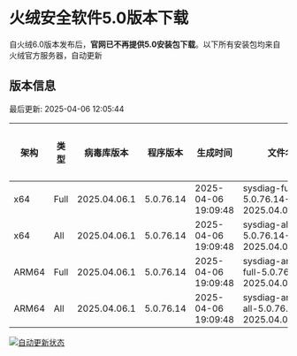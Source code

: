 # 火绒安全软件5.0版本下载 

自火绒6.0版本发布后，**官网已不再提供5.0安装包下载**。以下所有安装包均来自火绒官方服务器，自动更新

<!-- TABLE_START -->

## 版本信息

最后更新: 2025-04-06 12:05:44

| 架构    | 类型   | 病毒库版本 | 程序版本  | 生成时间 | 文件名 | 大小 | 下载链接    |
|---------|-------|------------|----------|----------|--------|------|----------|
| x64     | Full | 2025.04.06.1 | 5.0.76.14 | 2025-04-06 19:09:48 | sysdiag-full-5.0.76.14-2025.04.06.1.exe | 28.16M | [下载](https://down-tencent.huorong.cn/sysdiag-full-5.0.76.14-2025.04.06.1.exe) |
| x64     | All  | 2025.04.06.1 | 5.0.76.14 | 2025-04-06 19:09:48 | sysdiag-all-5.0.76.14-2025.04.06.1.exe | 28.16M | [下载](https://down-tencent.huorong.cn/sysdiag-all-5.0.76.14-2025.04.06.1.exe) |
| ARM64   | Full | 2025.04.06.1 | 5.0.76.14 | 2025-04-06 19:09:48 | sysdiag-arm64-full-5.0.76.14-2025.04.06.1.exe | 27.87M | [下载](https://down-tencent.huorong.cn/sysdiag-arm64-full-5.0.76.14-2025.04.06.1.exe) |
| ARM64   | All  | 2025.04.06.1 | 5.0.76.14 | 2025-04-06 19:09:48 | sysdiag-arm64-all-5.0.76.14-2025.04.06.1.exe | 27.87M | [下载](https://down-tencent.huorong.cn/sysdiag-arm64-all-5.0.76.14-2025.04.06.1.exe) |

<!-- TABLE_END -->

[![自动更新状态](https://github.com/J54264/Huorong-Version/actions/workflows/update.yml/badge.svg)](https://github.com/J54264/Huorong-Version/actions)
